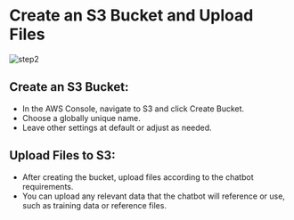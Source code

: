 # Create an S3 Bucket and Upload Files

![step2](https:)

## Create an S3 Bucket:
- In the AWS Console, navigate to S3 and click Create Bucket.
- Choose a globally unique name.
- Leave other settings at default or adjust as needed.

## Upload Files to S3:
- After creating the bucket, upload files according to the chatbot requirements.
- You can upload any relevant data that the chatbot will reference or use, such as training data or reference files.